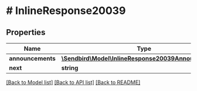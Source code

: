 # # InlineResponse20039

## Properties

Name | Type | Description | Notes
------------ | ------------- | ------------- | -------------
**announcements** | [**\Sendbird\Model\InlineResponse20039Announcements[]**](InlineResponse20039Announcements.md) |  | [optional]
**next** | **string** |  | [optional]

[[Back to Model list]](../../README.md#models) [[Back to API list]](../../README.md#endpoints) [[Back to README]](../../README.md)
